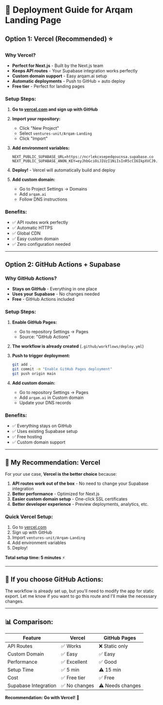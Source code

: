 # 🚀 Deployment Guide for Arqam Landing Page

## Option 1: Vercel (Recommended) ⭐

### Why Vercel?
- **Perfect for Next.js** - Built by the Next.js team
- **Keeps API routes** - Your Supabase integration works perfectly
- **Custom domain support** - Easy arqam.ai setup
- **Automatic deployments** - Push to GitHub = auto deploy
- **Free tier** - Perfect for landing pages

### Setup Steps:

1. **Go to [vercel.com](https://vercel.com) and sign up with GitHub**

2. **Import your repository:**
   - Click "New Project"
   - Select `ventures-unit/Arqam-Landing`
   - Click "Import"

3. **Add environment variables:**
   ```
   NEXT_PUBLIC_SUPABASE_URL=https://ncrlekcxsepedqoucnsa.supabase.co
   NEXT_PUBLIC_SUPABASE_ANON_KEY=eyJhbGciOiJIUzI1NiIsInR5cCI6IkpXVCJ9...
   ```

4. **Deploy!** - Vercel will automatically build and deploy

5. **Add custom domain:**
   - Go to Project Settings → Domains
   - Add `arqam.ai`
   - Follow DNS instructions

### Benefits:
- ✅ API routes work perfectly
- ✅ Automatic HTTPS
- ✅ Global CDN
- ✅ Easy custom domain
- ✅ Zero configuration needed

---

## Option 2: GitHub Actions + Supabase

### Why GitHub Actions?
- **Stays on GitHub** - Everything in one place
- **Uses your Supabase** - No changes needed
- **Free** - GitHub Actions included

### Setup Steps:

1. **Enable GitHub Pages:**
   - Go to repository Settings → Pages
   - Source: "GitHub Actions"

2. **The workflow is already created** (`.github/workflows/deploy.yml`)

3. **Push to trigger deployment:**
   ```bash
   git add .
   git commit -m "Enable GitHub Pages deployment"
   git push origin main
   ```

4. **Add custom domain:**
   - Go to repository Settings → Pages
   - Add `arqam.ai` in Custom domain
   - Update your DNS records

### Benefits:
- ✅ Everything stays on GitHub
- ✅ Uses existing Supabase setup
- ✅ Free hosting
- ✅ Custom domain support

---

## 🎯 **My Recommendation: Vercel**

For your use case, **Vercel is the better choice** because:

1. **API routes work out of the box** - No need to change your Supabase integration
2. **Better performance** - Optimized for Next.js
3. **Easier custom domain setup** - One-click SSL certificates
4. **Better developer experience** - Preview deployments, analytics, etc.

### Quick Vercel Setup:
1. Go to [vercel.com](https://vercel.com)
2. Sign up with GitHub
3. Import `ventures-unit/Arqam-Landing`
4. Add environment variables
5. Deploy!

**Total setup time: 5 minutes** ⚡

---

## 🔧 **If you choose GitHub Actions:**

The workflow is already set up, but you'll need to modify the app for static export. Let me know if you want to go this route and I'll make the necessary changes.

---

## 📊 **Comparison:**

| Feature | Vercel | GitHub Pages |
|---------|--------|--------------|
| API Routes | ✅ Works | ❌ Static only |
| Custom Domain | ✅ Easy | ✅ Easy |
| Performance | ✅ Excellent | ✅ Good |
| Setup Time | ✅ 5 min | ⚠️ 15 min |
| Cost | ✅ Free tier | ✅ Free |
| Supabase Integration | ✅ No changes | ⚠️ Needs changes |

**Recommendation: Go with Vercel!** 🚀
